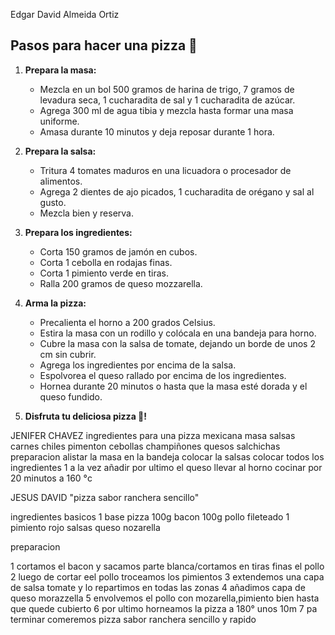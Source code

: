Edgar David Almeida Ortiz

## Pasos para hacer una pizza 🍕

1. **Prepara la masa:**
   - Mezcla en un bol 500 gramos de harina de trigo, 7 gramos de levadura seca, 1 cucharadita de sal y 1 cucharadita de azúcar.
   - Agrega 300 ml de agua tibia y mezcla hasta formar una masa uniforme.
   - Amasa durante 10 minutos y deja reposar durante 1 hora.

2. **Prepara la salsa:**
   - Tritura 4 tomates maduros en una licuadora o procesador de alimentos.
   - Agrega 2 dientes de ajo picados, 1 cucharadita de orégano y sal al gusto.
   - Mezcla bien y reserva.

3. **Prepara los ingredientes:**
   - Corta 150 gramos de jamón en cubos.
   - Corta 1 cebolla en rodajas finas.
   - Corta 1 pimiento verde en tiras.
   - Ralla 200 gramos de queso mozzarella.

4. **Arma la pizza:**
   - Precalienta el horno a 200 grados Celsius.
   - Estira la masa con un rodillo y colócala en una bandeja para horno.
   - Cubre la masa con la salsa de tomate, dejando un borde de unos 2 cm sin cubrir.
   - Agrega los ingredientes por encima de la salsa.
   - Espolvorea el queso rallado por encima de los ingredientes.
   - Hornea durante 20 minutos o hasta que la masa esté dorada y el queso fundido.
   
5. **Disfruta tu deliciosa pizza 🍕!**















JENIFER CHAVEZ
ingredientes para una pizza mexicana
masa
salsas
carnes
chiles
pimenton
cebollas
champiñones
quesos
salchichas
preparacion
alistar la masa en la bandeja
colocar la salsas
colocar todos los ingredientes 1 a la vez
añadir por ultimo el queso
llevar al horno
cocinar por 20 minutos a 160 °c

JESUS DAVID
"pizza sabor ranchera sencillo"

ingredientes basicos
1 base pizza
100g bacon
100g pollo fileteado
1 pimiento rojo
salsas
queso nozarella

preparacion

1 cortamos el bacon y sacamos parte blanca/cortamos en tiras finas el pollo
2 luego de cortar eel pollo troceamos los pimientos
3 extendemos una capa de salsa tomate y lo repartimos en todas las zonas
4 añadimos capa de queso morazzella
5 envolvemos el pollo con mozarella,pimiento bien hasta que quede cubierto
6 por ultimo horneamos la pizza a 180° unos 10m 
7 pa terminar comeremos pizza sabor ranchera sencillo y rapido